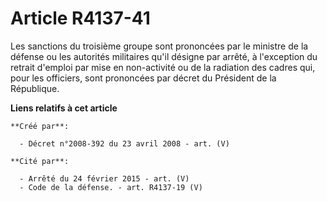# Article R4137-41

Les sanctions du troisième groupe sont prononcées par le ministre de la défense ou les autorités militaires qu'il désigne par
arrêté, à l'exception du retrait d'emploi par mise en non-activité ou de la radiation des cadres qui, pour les officiers,
sont prononcées par décret du Président de la République.

**Liens relatifs à cet article**

	**Créé par**:

	  - Décret n°2008-392 du 23 avril 2008 - art. (V)

	**Cité par**:

	  - Arrêté du 24 février 2015 - art. (V)
	  - Code de la défense. - art. R4137-19 (V)
